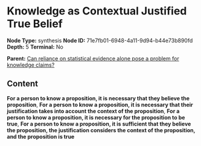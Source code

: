 # Knowledge as Contextual Justified True Belief

**Node Type:** synthesis
**Node ID:** 71e7fb01-6948-4a11-9d94-b44e73b890fd
**Depth:** 5
**Terminal:** No

**Parent:** [Can reliance on statistical evidence alone pose a problem for knowledge claims?](can-reliance-on-statistical-evidence-alone-pose-a-problem-for-knowledge-claims-antithesis-61b5dc46-ae4f-4b40-9a99-6f7b12ec04d2.md)

## Content

**For a person to know a proposition, it is necessary that they believe the proposition**, **For a person to know a proposition, it is necessary that their justification takes into account the context of the proposition**, **For a person to know a proposition, it is necessary for the proposition to be true**, **For a person to know a proposition, it is sufficient that they believe the proposition, the justification considers the context of the proposition, and the proposition is true**
